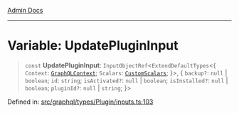 [Admin Docs](/)

***

# Variable: UpdatePluginInput

> `const` **UpdatePluginInput**: `InputObjectRef`\<`ExtendDefaultTypes`\<\{ `Context`: [`GraphQLContext`](../../../../context/type-aliases/GraphQLContext.md); `Scalars`: [`CustomScalars`](../../../../scalars/type-aliases/CustomScalars.md); \}\>, \{ `backup?`: `null` \| `boolean`; `id`: `string`; `isActivated?`: `null` \| `boolean`; `isInstalled?`: `null` \| `boolean`; `pluginId?`: `null` \| `string`; \}\>

Defined in: [src/graphql/types/Plugin/inputs.ts:103](https://github.com/Sourya07/talawa-api/blob/61a1911602b2f0aac7635e08ae2918f4f768e8ff/src/graphql/types/Plugin/inputs.ts#L103)
